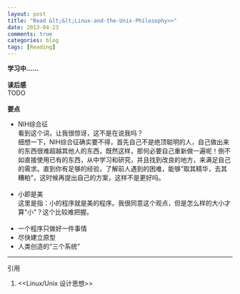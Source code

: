 ```yaml
---
layout: post
title: "Read &lt;&lt;Linux-and-the-Unix-Philosophy>>"
date: 2013-04-23
comments: true
categories: blog
tags: [Reading] 
---
```

**学习中......**<br/><br/>
**读后感**<br/>
TODO<br/><br/>
**要点**<br/>

* NIH综合征<br/>
看到这个词，让我很惊讶，这不是在说我吗？<br/>
细想一下，NIH综合征确实要不得，首先自己不是绝顶聪明的人，自己做出来的东西很难超越其他人的东西，既然这样，那何必要自己重新做一遍呢！倒不如直接使用已有的东西，从中学习和研究，并且找到改良的地方，来满足自己的需求。直到你有足够的经验，了解前人遇到的困难，能够“取其精华，去其糟粕”，这时候再提出自己的方案，这样不是更好吗。<br/><br/>
* 小即是美<br/>
这里是指：小的程序就是美的程序。我很同意这个观点，但是怎么样的大小才算"小"？这个比较难把握。<br/><br/>
* 一个程序只做好一件事情<br>
* 尽快建立原型<br/>
* 人类创造的“三个系统”<br/>

---

引用<br/>
1. &lt;&lt;Linux/Unix 设计思想&gt;&gt;<br/>
